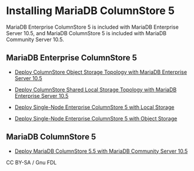 
# Installing MariaDB ColumnStore 5

MariaDB Enterprise ColumnStore 5 is included with MariaDB Enterprise Server 10.5, and MariaDB ColumnStore 5 is included with MariaDB Community Server 10.5.


## MariaDB Enterprise ColumnStore 5


* [Deploy ColumnStore Object Storage Topology with MariaDB Enterprise Server 10.5](/kb/en/deploy-columnstore-object-storage-topology-with-mariadb-server/)


* [Deploy ColumnStore Shared Local Storage Topology with MariaDB Enterprise Server 10.5](https://mariadb.com/kb/en/deploy-columnstore-shared-local-storage-topology/)


* [Deploy Single-Node Enterprise ColumnStore 5 with Local Storage](https://mariadb.com/kb/en/deploy-single-node-enterprise-columnstore-with-local-storage/)


* [Deploy Single-Node Enterprise ColumnStore 5 with Object Storage](https://mariadb.com/kb/en/deploy-single-node-enterprise-columnstore-with-object-storage/)


## MariaDB ColumnStore 5


* [Deploy MariaDB ColumnStore 5.5 with MariaDB Community Server 10.5](/kb/en/deploy-mariadb-columnstore-with-mariadb-community-server/)


CC BY-SA / Gnu FDL

